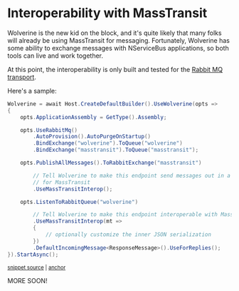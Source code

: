 # Interoperability with MassTransit

Wolverine is the new kid on the block, and it's quite likely that many folks will already be using MassTransit for messaging.
Fortunately, Wolverine has some ability to exchange messages with NServiceBus applications, so both tools can live and
work together.

At this point, the interoperability is only built and tested for the [Rabbit MQ transport](./transports/rabbitmq.md).

Here's a sample:

<!-- snippet: sample_MassTransit_interoperability -->
<a id='snippet-sample_masstransit_interoperability'></a>
```cs
Wolverine = await Host.CreateDefaultBuilder().UseWolverine(opts =>
{
    opts.ApplicationAssembly = GetType().Assembly;

    opts.UseRabbitMq()
        .AutoProvision().AutoPurgeOnStartup()
        .BindExchange("wolverine").ToQueue("wolverine")
        .BindExchange("masstransit").ToQueue("masstransit");

    opts.PublishAllMessages().ToRabbitExchange("masstransit")

        // Tell Wolverine to make this endpoint send messages out in a format
        // for MassTransit
        .UseMassTransitInterop();

    opts.ListenToRabbitQueue("wolverine")

        // Tell Wolverine to make this endpoint interoperable with MassTransit
        .UseMassTransitInterop(mt =>
        {
            // optionally customize the inner JSON serialization
        })
        .DefaultIncomingMessage<ResponseMessage>().UseForReplies();
}).StartAsync();
```
<sup><a href='https://github.com/JasperFx/wolverine/blob/main/src/Transports/Wolverine.RabbitMQ.Tests/Interop/MassTransit/MassTransitSpecs.cs#L23-L50' title='Snippet source file'>snippet source</a> | <a href='#snippet-sample_masstransit_interoperability' title='Start of snippet'>anchor</a></sup>
<!-- endSnippet -->

MORE SOON!
